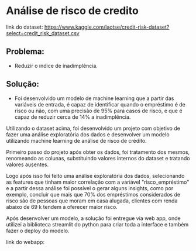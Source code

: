 # Análise de risco de credito

link do dataset: https://www.kaggle.com/laotse/credit-risk-dataset?select=credit_risk_dataset.csv

## Problema: 
 - Reduzir o índice de inadimplência.
 
## Solução:

 - Foi desenvolvido um modelo de machine learning que a partir das variáveis de entrada, é capaz de identificar quando o empréstimo é de risco ou não, com uma precisão de 95% para casos de risco, e que é capaz de reduzir cerca de 14% a inadimplência.


Utilizando o dataset acima, foi desenvolvido um projeto com objetivo de fazer uma análise exploratória dos dados e desenvolver um modelo utilizando machine learning de análise de risco de crédito.

Primeiro passo do projeto após obter os dados, foi tratamento dos mesmos, renomeando as colunas, substituindo valores internos do dataset e tratando valores ausentes.

Logo após isso foi feito uma análise exploratória dos dados, selecionando as features que tinham maior correlação com a variável "risco_empréstimo" e a partir dessa análise foi  possível o gerar alguns insights, como por exemplo, concluir que mais que 70% dos empréstimos considerados de risco são de pessoas que moram em casa alugada, clientes com renda abaixo de 69 k tendem a oferecer maior risco.

Após desenvolver um modelo, a solução foi entregue via web app, onde utilizei a biblioteca streamlit do python para criar toda a interface e também fazer o deploy do modelo.

link do webapp: 

